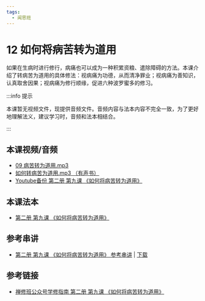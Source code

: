 ```yaml
---
tags:
  - 闻思班
---
```


# 12 如何将病苦转为道用

如果在生病时进行修行，病痛也可以成为一种积累资粮、遣除障碍的方法。本课介绍了转病苦为道用的具体修法：视病痛为功德，从而清净罪业；视病痛为善知识，认真取舍因果；视病痛为修行顺缘，促进六种波罗蜜多的修习。

:::info 提示

本课暂无视频文件，现提供音频文件。音频内容与法本内容不完全一致，为了更好地理解法义，建议学习时，音频和法本相结合。

:::

## 本课视频/音频

* [09 病苦转为道用.mp3](https://f.huidengchanxiu.net/jmy/%e6%85%a7%e7%81%af%e7%a6%85%e4%bf%ae%e8%af%be/%e6%85%a7%e7%81%af%e7%a6%85%e4%bf%ae%e8%af%be%e7%ac%ac%e4%ba%8c%e5%86%8c/09%20%e7%97%85%e8%8b%a6%e8%bd%ac%e4%b8%ba%e9%81%93%e7%94%a8.mp3)
* [如何转病苦为道用.mp3 （有声书）](https://f.huidengchanxiu.net/jmy/%e6%85%a7%e7%81%af%e7%a6%85%e4%bf%ae%e8%af%be/%e6%85%a7%e7%81%af%e7%a6%85%e4%bf%ae%e8%af%be%e7%ac%ac%e4%ba%8c%e5%86%8c/08%20%e5%a6%82%e4%bd%95%e8%bd%ac%e7%97%85%e8%8b%a6%e4%b8%ba%e9%81%93%e7%94%a8.mp3)
* [Youtube备份 第二册 第九课 《如何将病苦转为道用》](https://www.youtube.com/watch?v=ovW_aTuhj34&list=PL7aUyQTIJqAjD33MPzguoKwShqtttVmg9&index=13)

## 本课法本

* [第二册 第九课 《如何将病苦转为道用》](/books/b2/2-08)

## 参考串讲

* [第二册 第九课 《如何将病苦转为道用》 参考串讲](http://view.officeapps.live.com/op/view.aspx?src=https://f.huidengchanxiu.net/hdv/d/hdcxk/chj/第二册第9课如何将病苦转为道用.pptx) | [下载](https://f.huidengchanxiu.net/hdv/d/hdcxk/chj/第二册第9课如何将病苦转为道用.pptx)

## 参考链接

* [禅修班公众号学修指南 第二册 第九课 《如何将病苦转为道用》](https://mp.weixin.qq.com/s?__biz=MzI2NTQ1NDcxNg==&mid=2247483795&idx=1&sn=a2fd7ee62572014ebef4a9e199a1bcd3&scene=19#wechat_redirect)
